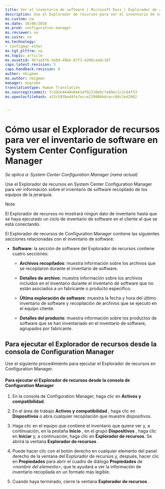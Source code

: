 ```yaml
---
title: Ver el inventario de software | Microsoft Docs | Explorador de recursos
description: Use el Explorador de recursos para ver el inventario de software en System Center Configuration Manager.
ms.custom: na
ms.date: 10/06/2016
ms.prod: configuration-manager
ms.reviewer: na
ms.suite: na
ms.technology:
- configmgr-other
ms.tgt_pltfrm: na
ms.topic: article
ms.assetid: 4b7aa5f6-5ebd-49be-b7f3-4206caadc187
caps.latest.revision: 5
caps.handback.revision: 0
author: nbigman
ms.author: nbigman
manager: angrobe
translationtype: Human Translation
ms.sourcegitcommit: fc392e4440e84614f92218e9c7a09ec1c2c64f53
ms.openlocfilehash: a15c593bed4fe7ecce22990bbdcecc8dc2ed2962


---
```

# <a name="how-to-use-resource-explorer-to-view-software-inventory-in-system-center-configuration-manager"></a>Cómo usar el Explorador de recursos para ver el inventario de software en System Center Configuration Manager

*Se aplica a: System Center Configuration Manager (rama actual)*

Use el Explorador de recursos en System Center Configuration Manager para ver información sobre el inventario de software recopilado de los equipos de la jerarquía.  

> [!NOTE]  
>  El Explorador de recursos no mostrará ningún dato de inventario hasta que se haya ejecutado un ciclo de inventario de software en el cliente al que se está conectando.  

 El Explorador de recursos de Configuration Manager contiene las siguientes secciones relacionadas con el inventario de software:  

-   **Software**: la sección de software del Explorador de recursos contiene cuatro secciones:  

    -   **Archivos recopilados**: muestra información sobre los archivos que se recopilaron durante el inventario de software.  

    -   **Detalles de archivo**: muestra información sobre los archivos incluidos en el inventario durante el inventario de software que no están asociados a un fabricante o producto específico.  

    -   **Última exploración de software**: muestra la fecha y hora del último inventario de software y recopilación de archivos que se ejecutó en el equipo cliente.  

    -   **Detalles del producto**: muestra información sobre los productos de software que se han inventariado en el inventario de software, agrupados por fabricante.  

## <a name="to-run-resource-explorer-from-the-configuration-manager-console"></a>Para ejecutar el Explorador de recursos desde la consola de Configuration Manager  
 Use el siguiente procedimiento para ejecutar el Explorador de recursos en Configuration Manager.  

#### <a name="to-run-resource-explorer-from-the-configuration-manager-console"></a>Para ejecutar el Explorador de recursos desde la consola de Configuration Manager  

1.  En la consola de Configuration Manager, haga clic en **Activos y compatibilidad**.  

2.  En el área de trabajo **Activos y compatibilidad** , haga clic en **Dispositivos** o abra cualquier recopilación que muestre dispositivos.  

3.  Haga clic en el equipo que contiene el inventario que quiere ver y, a continuación, en la pestaña **Inicio** , en el grupo **Dispositivos** , haga clic en **Iniciar** y, a continuación, haga clic en **Explorador de recursos**. Se abrirá la ventana **Explorador de recursos** .  

4.  Puede hacer clic con el botón derecho en cualquier elemento del panel derecho de la ventana del Explorador de recursos y, después, hacer clic en **Propiedades** para abrir el cuadro de diálogo **Propiedades** de *<nombre del elemento\>*, que le ayudará a ver la información de inventario recopilada en un formato más legible.  

5.  Cuando haya terminado, cierre la ventana **Explorador de recursos** .  



<!--HONumber=Dec16_HO3-->


